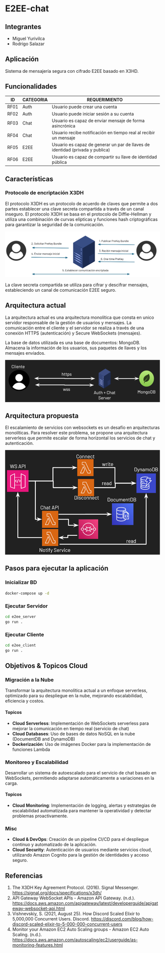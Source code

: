 # E2EE-chat

## Integrantes
* Miguel Yurivilca
* Rodrigo Salazar

## Aplicación

Sistema de mensajería segura con cifrado E2EE basado en X3HD.

## Funcionalidades

|  ID |  CATEGORIA | REQUERIMIENTO |
|---|---|---|
| RF01 | Auth | Usuario puede crear una cuenta |
| RF02 | Auth | Usuario puede iniciar sesión a su cuenta |
| RF03 | Chat | Usuario es capaz de enviar mensaje de forma asincrónica |
| RF04 | Chat | Usuario recibe notificación en tiempo real al recibir un mensaje |
| RF05 | E2EE | Usuario es capaz de generar un par de llaves de identidad (privada y publica) |
| RF06 | E2EE | Usuario es capaz de compartir su llave de identidad pública |

## Características

### Protocolo de encriptación X3DH

El protocolo X3DH es un protocolo de acuerdo de claves que permite a dos partes establecer una clave secreta compartida a través de un canal inseguro. El protocolo X3DH se basa en el protocolo de Diffie-Hellman y utiliza una combinación de curvas elípticas y funciones hash criptográficas para garantizar la seguridad de la comunicación. 

![image](images/flujo_x3dh.png "Flujo X3DH")

La clave secreta compartida se utiliza para cifrar y descifrar mensajes, estableciendo un canal de comunicación E2EE seguro.




## Arquitectura actual

La arquitectura actual es una arquitectura monolítica que consta en unico servidor responsable de la gestión de usuarios y mensajes. La comunicación entre el cliente y el servidor se realiza a través de una conexión HTTPS (autenticación) y Secure WebSockets (mensajes). 

La base de datos utilizada es una base de documentos: MongoDB. Almacena la información de los usuarios, sus paquetes de llaves y los mensajes enviados.

![image](images/current_architecture.png "Current architecture")

## Arquitectura propuesta

El escalamiento de servicios con websockets es un desafío en arquitecturas monolíticas. Para resolver este problema, se propone una arquitectura serverless que permite escalar de forma horizontal los servicios de chat y autenticación.

![image](images/new_architecture.png "New architecture")

## Pasos para ejecutar la aplicación

### Inicializar BD
```bash
docker-compose up -d
```
### Ejecutar Servidor
```bash
cd e2ee_server
go run .
```

### Ejecutar Cliente
```bash
cd e2ee_client
go run .
```



## Objetivos & Topicos Cloud
### Migración a la Nube
Transformar la arquitectura monolítica actual a un enfoque serverless, optimizado para su despliegue en la nube, mejorando escalabilidad, eficiencia y costos.

#### Topicos
* **Cloud Serverless**: Implementación de WebSockets serverless para mejorar la comunicación en tiempo real (servicio de chat)
* **Cloud Databases**: Uso de bases de datos NoSQL en la nube (DocumentDB and DynamoDB)
* **Dockerización**: Uso de imágenes Docker para la implementación de funciones Lambda

### Monitoreo y Escalabilidad
Desarrollar un sistema de autoescalado para el servicio de chat basado en WebSockets, permitiendo adaptarse automáticamente a variaciones en la carga.

#### Topicos
* **Cloud Monitoring**: Implementación de logging, alertas y estrategias de escalabilidad automatizada para mantener la operatividad y detectar problemas proactivamente.

### Misc
* **Cloud & DevOps**: Creación de un pipeline CI/CD para el despliegue continuo y automatizado de la aplicación.
* **Cloud Security**: Autenticación de usuarios mediante servicios cloud, utilizando Amazon Cognito para la gestión de identidades y acceso seguro.


## Referencias

1) The X3DH Key Agreement Protocol. (2016). Signal Messenger. https://signal.org/docs/specifications/x3dh/
2) API Gateway WebSocket APIs - Amazon API Gateway. (n.d.). https://docs.aws.amazon.com/apigateway/latest/developerguide/apigateway-websocket-api.html
3) Vishnevskiy, S. (2021, August 25). How Discord Scaled Elixir to 5,000,000 Concurrent Users. Discord. https://discord.com/blog/how-discord-scaled-elixir-to-5-000-000-concurrent-users
4) Monitor your Amazon EC2 Auto Scaling groups - Amazon EC2 Auto Scaling. (n.d.). https://docs.aws.amazon.com/autoscaling/ec2/userguide/as-monitoring-features.html
